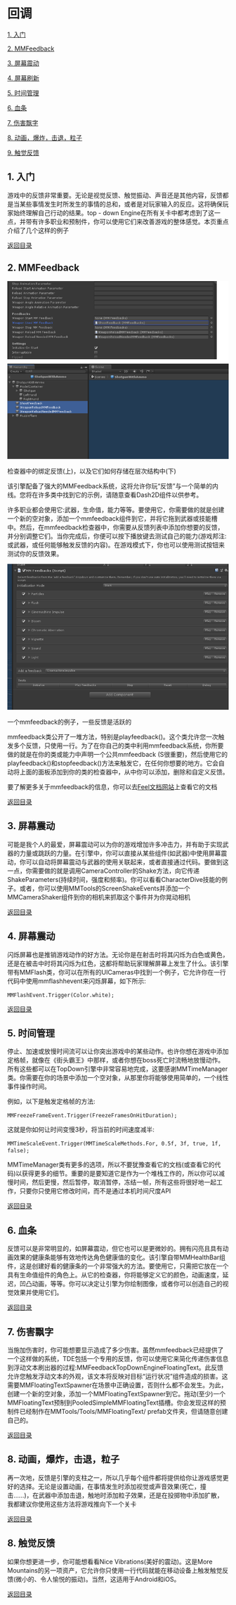  <span id="mulu"></span>

# 回调              

[1. 入门](#1)  
 
[2. MMFeedback](#2)  
 
[3. 屏幕震动](#3) 
 
[4. 屏幕刷新](#4) 

[5. 时间管理](#5) 

[6. 血条](#6) 

[7. 伤害飘字](#7) 

[8. 动画，爆炸，击退，粒子](#8) 

[9. 触觉反馈](#9) 


<p id="1"></p>              

## 1. 入门
 
游戏中的反馈非常重要。无论是视觉反馈、触觉振动、声音还是其他内容，反馈都是当某些事情发生时所发生的事情的总和，或者是对玩家输入的反应。这将确保玩家始终理解自己行动的结果。top - down Engine在所有关卡中都考虑到了这一点，并带有许多职业和预制件，你可以使用它们来改善游戏的整体感觉。本页重点介绍了几个这样的例子
 
[返回目录](#mulu)

<p id="2"></p>              

## 2. MMFeedback
 
 ![示例图片](/images/feedback-2.png)

 检查器中的绑定反馈(上)，以及它们如何存储在层次结构中(下)

该引擎配备了强大的MMFeedback系统，这将允许你玩“反馈”与一个简单的内线。您将在许多类中找到它的示例，请随意查看Dash2D组件以供参考。

许多职业都会使用它:武器，生命值，能力等等。要使用它，你需要做的就是创建一个新的空对象，添加一个mmfeedback组件到它，并将它拖到武器或技能槽中。然后，在mmfeedback检查器中，你需要从反馈列表中添加你想要的反馈，并分别调整它们。当你完成后，你便可以按下播放键去测试自己的能力(游戏邦注:或武器，或任何能够触发反馈的内容)。在游戏模式下，你也可以使用测试按钮来测试你的反馈效果。
 
  ![示例图片](/images/feedback-3.png)

一个mmfeedback的例子，一些反馈是活跃的

 
mmfeedback类公开了一堆方法，特别是playfeedback()。这个类允许您一次触发多个反馈，只使用一行。为了在你自己的类中利用mmfeedback系统，你所要做的就是在你的类或能力中声明一个公共mmfeedback (S很重要)，然后使用它的playfeedback()和stopfeedback()方法来触发它，在任何你想要的地方。它会自动将上面的面板添加到你的类的检查器中，从中你可以添加，删除和自定义反馈。

要了解更多关于mmfeedback的信息，你可以去[Feel文档网站](http://feel-docs.moremountains.com/getting-started.html)上查看它的文档

[返回目录](#mulu)


<p id="3"></p>              

## 3. 屏幕震动
 
可能是我个人的最爱，屏幕震动可以为你的游戏增加许多冲击力，并有助于实现武器的力量或跳跃的力量。在引擎中，你可以直接从某些组件(如武器)中使用屏幕震动，你可以自动将屏幕震动与武器的使用关联起来，或者直接通过代码。要做到这一点，你需要做的就是调用CameraController的Shake方法，向它传递ShakeParameters(持续时间，强度和频率)。你可以看看CharacterDive技能的例子。或者，你可以使用MMTools的ScreenShakeEvents并添加一个MMCameraShaker组件到你的相机来抓取这个事件并为你晃动相机
 
[返回目录](#mulu)

<p id="4"></p>              

## 4. 屏幕震动
 
闪烁屏幕也是推销游戏动作的好方法。无论你是在射击时将其闪烁为白色或黄色，还是在被击中时将其闪烁为红色，这都将帮助玩家理解屏幕上发生了什么。该引擎带有MMFlash类，你可以在所有的UICameras中找到一个例子，它允许你在一行代码中使用mmflashhevent来闪烁屏幕，如下所示:
```
MMFlashEvent.Trigger(Color.white);
```

[返回目录](#mulu)

<p id="5"></p>              

## 5. 时间管理
 
停止、加速或放慢时间流可以让你突出游戏中的某些动作。也许你想在游戏中添加定格帧，就像在《街头霸王》中那样，或者你想在boss死亡时流畅地放慢动作。所有这些都可以在TopDown引擎中非常容易地完成，这要感谢MMTimeManager类。你需要在你的场景中添加一个空对象，从那里你将能够使用简单的，一个线性事件操作时间。

例如，以下是触发定格帧的方法:
 
```
MMFreezeFrameEvent.Trigger(FreezeFramesOnHitDuration);
```

这就是你如何让时间变慢3秒，将当前的时间速度减半:
```
MMTimeScaleEvent.Trigger(MMTimeScaleMethods.For, 0.5f, 3f, true, 1f, false);
```

MMTimeManager类有更多的选项，所以不要犹豫查看它的文档(或查看它的代码)以获得更多的细节。重要的是要知道它是作为一个堆栈工作的，所以你可以减慢时间，然后更慢，然后暂停，取消暂停，冻结一帧，所有这些将很好地一起工作，只要你只使用它修改时间，而不是通过本机时间尺度API


[返回目录](#mulu)

<p id="6"></p>              

## 6. 血条
 
反馈可以是非常明显的，如屏幕震动，但它也可以是更微妙的。拥有闪亮且具有动画效果的健康条能够有效地传达角色健康值的变化。该引擎自带MMHealthBar组件，这是创建好看的健康条的一个非常强大的方法。要使用它，只需把它放在一个具有生命值组件的角色上。从它的检查器，你将能够定义它的颜色，动画速度，延迟，凹凸动画，等等。你可以决定让引擎为你绘制图像，或者你可以创造自己的视觉效果并使用它们。

[返回目录](#mulu)

<p id="7"></p>              

## 7. 伤害飘字
 
当施加伤害时，你可能想要显示造成了多少伤害。虽然mmfeedback已经提供了一个这样做的系统，TDE包括一个专用的反馈，你可以使用它来简化传递伤害信息到浮动文本刷出器的过程:MMFeedbackTopDownEngineFloatingText。此反馈允许您触发浮动文本的外观，该文本将反映对目标“运行状况”组件造成的损害。这需要MMFloatingTextSpawner在场景中正确设置，否则什么都不会发生。为此，创建一个新的空对象，添加一个MMFloatingTextSpawner到它。拖动(至少)一个MMFloatingText预制到PooledSimpleMMFloatingText插槽。你会发现这样的预制件已经制作在MMTools/Tools/MMFloatingText/ prefab文件夹，但请随意创建自己的。

[返回目录](#mulu)

<p id="8"></p>              

## 8. 动画，爆炸，击退，粒子
 
再一次地，反馈是引擎的支柱之一，所以几乎每个组件都将提供给你让游戏感觉更好的选择。无论是设置动画，在事情发生时添加视觉或声音效果(死亡，撞击……)，在武器中添加击退，触地时添加粒子效果，还是在投掷物中添加扩散，我都建议你使用这些方法将游戏推向下一个关卡

[返回目录](#mulu)

<p id="8"></p>              

## 8. 触觉反馈
 
如果你想更进一步，你可能想看看Nice Vibrations(美好的震动)。这是More Mountains的另一项资产，它允许你只使用一行代码就能在移动设备上触发触觉反馈(微小的、令人愉悦的振动)。当然，这适用于Android和iOS。

[返回目录](#mulu)


